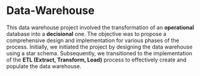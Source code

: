 # Data-Warehouse


This data warehouse project involved the transformation of an **operational** database into a **decisional** one. The objective was to propose a comprehensive design and implementation for various phases of the process. Initially, we initiated the project by designing the data warehouse using a star schema. Subsequently, we transitioned to the implementation of the **ETL (Extract, Transform, Load)** process to effectively create and populate the data warehouse.
